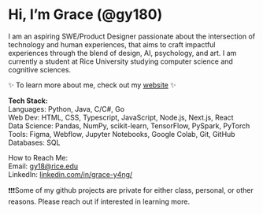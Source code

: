 # Hi, I’m Grace (@gy180)
I am an aspiring SWE/Product Designer passionate about the intersection of technology and human experiences, that aims to craft impactful experiences through the blend of design, AI, psychology, and art. I am currently a student at Rice University studying computer science and cognitive sciences. 

✨ To learn more about me, check out my [website](https://www.graceyyy.com/) ✨

**Tech Stack:** \
Languages: Python, Java, C/C#, Go \
Web Dev: HTML, CSS, Typescript, JavaScript, Node.js, Next.js, React \
Data Science: Pandas, NumPy, scikit-learn, TensorFlow, PySpark, PyTorch \
Tools: Figma, Webflow, Jupyter Notebooks, Google Colab, Git, GitHub \
Databases: SQL 

How to Reach Me:\
Email: gy18@rice.edu\
LinkedIn: [linkedin.com/in/grace-y4ng/](https://www.linkedin.com/in/grace-y4ng/)

❗❗❗Some of my github projects are private for either class, personal, or other reasons. Please reach out if interested in learning more.

<!-- - 👀 I’m interested in ...
- 🌱 I’m currently learning ...
- 💞️ I’m looking to collaborate on ...
- 📫 How to reach me ...
- 😄 Pronouns: ...
- ⚡ Fun fact: ...
--->
<!---
gy180/gy180 is a ✨ special ✨ repository because its `README.md` (this file) appears on your GitHub profile.
You can click the Preview link to take a look at your changes.
--->
